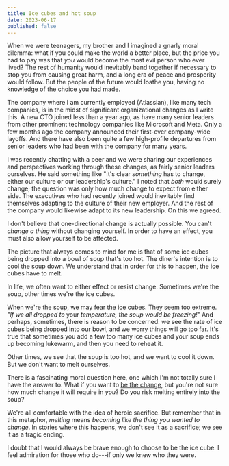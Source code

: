 ```yaml
---
title: Ice cubes and hot soup
date: 2023-06-17
published: false
---
```


When we were teenagers, my brother and I imagined a gnarly moral dilemma: what
if you could make the world a better place, but the price you had to pay was
that _you_ would become the most evil person who ever lived? The rest of
humanity would inevitably band together if necessary to stop you from causing
great harm, and a long era of peace and prosperity would follow. But the people
of the future would loathe you, having no knowledge of the choice you had
made.

The company where I am currently employed (Atlassian), like many tech companies,
is in the midst of significant organizational changes as I write this. A new CTO
joined less than a year ago, as have many senior leaders from other prominent
technology companies like Microsoft and Meta. Only a few months ago the company
announced their first-ever company-wide layoffs. And there have also been quite
a few high-profile departures from senior leaders who had been with the company
for many years.

I was recently chatting with a peer and we were sharing our experiences and
perspectives working through these changes, as fairly senior leaders ourselves.
He said something like "It's clear _something_ has to change, either our culture
or our leadership's culture." I noted that _both_ would surely change; the
question was only how much change to expect from either side. The executives who
had recently joined would inevitably find themselves adapting to the culture of
their new employer. And the rest of the company would likewise adapt to its new
leadership. On this we agreed.

I don't believe that one-directional change is actually possible. You
can't _change a thing_ without changing yourself. In order to have an effect,
you must also allow yourself to be affected.

The picture that always comes to mind for me is that of some ice cubes being
dropped into a bowl of soup that's too hot. The diner's intention is to cool
the soup down. We understand that in order for this to happen, the ice cubes
have to melt.

In life, we often want to either effect or resist change. Sometimes we're the
soup, other times we're the ice cubes.

When we're the soup, we may fear the ice cubes. They seem too extreme.
_"If we all dropped to_ your _temperature, the soup would be freezing!"_ And
perhaps, sometimes, there is reason to be concerned: we see the rate of ice
cubes being dropped into our bowl, and we worry things will go too far. It's
true that sometimes you add a few too many ice cubes and your soup ends up
becoming lukewarm, and then you need to reheat it.

Other times, we see that the soup is too hot, and we want to cool it down. But
we don't want to melt ourselves.

There is a fascinating moral question here, one which I'm not totally sure I
have the answer to. What if you want to [be the change][1], but you're not sure
how much change it will require in _you_? Do you risk melting entirely into the
soup?

We're all comfortable with the idea of heroic sacrifice. But remember that in
this metaphor, _melting_ means _becoming like the thing you wanted to change_.
In stories where this happens, we don't see it as a sacrifice; we see it as a
tragic ending.

I doubt that I would always be brave enough to choose to be the ice cube. I feel
admiration for those who do---if only we knew who they were.

[1]: https://quoteinvestigator.com/2017/10/23/be-change/
